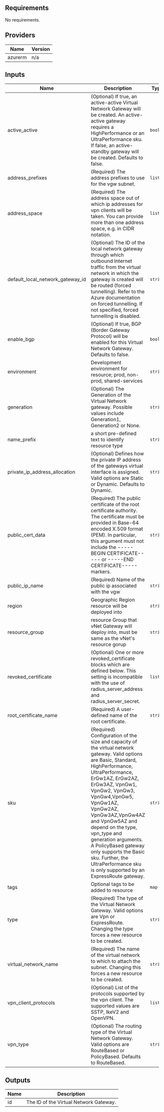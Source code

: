 ## Requirements

No requirements.

## Providers

| Name | Version |
|------|---------|
| azurerm | n/a |

## Inputs

| Name | Description | Type | Default | Required |
|------|-------------|------|---------|:--------:|
| active\_active | (Optional) If true, an active-active Virtual Network Gateway will be created. An active-active gateway requires a HighPerformance or an UltraPerformance sku. If false, an active-standby gateway will be created. Defaults to false. | `bool` | `null` | no |
| address\_prefixes | (Required) The address prefixes to use for the vgw subnet. | `list` | n/a | yes |
| address\_space | (Required) The address space out of which ip addresses for vpn clients will be taken. You can provide more than one address space, e.g. in CIDR notation. | `list` | n/a | yes |
| default\_local\_network\_gateway\_id | (Optional) The ID of the local network gateway through which outbound Internet traffic from the virtual network in which the gateway is created will be routed (forced tunnelling). Refer to the Azure documentation on forced tunnelling. If not specified, forced tunnelling is disabled. | `string` | `null` | no |
| enable\_bgp | (Optional) If true, BGP (Border Gateway Protocol) will be enabled for this Virtual Network Gateway. Defaults to false. | `bool` | `null` | no |
| environment | Development environment for resource; prod, non-prod, shared-services | `string` | n/a | yes |
| generation | (Optional) The Generation of the Virtual Network gateway. Possible values include Generation1, Generation2 or None. | `string` | `null` | no |
| name\_prefix | a short pre-defined text to identify resource type | `string` | `"vgw"` | no |
| private\_ip\_address\_allocation | (Optional) Defines how the private IP address of the gateways virtual interface is assigned. Valid options are Static or Dynamic. Defaults to Dynamic. | `string` | `null` | no |
| public\_cert\_data | (Required) The public certificate of the root certificate authority. The certificate must be provided in Base-64 encoded X.509 format (PEM). In particular, this argument must not include the -----BEGIN CERTIFICATE----- or -----END CERTIFICATE----- markers. | `string` | n/a | yes |
| public\_ip\_name | (Required) Name of the public ip associated with the vgw | `string` | n/a | yes |
| region | Geographic Region resource will be deployed into | `string` | n/a | yes |
| resource\_group | resource Group that vNet Gateway will deploy into, must be same as the vNet's resource gorup | `string` | n/a | yes |
| revoked\_certificate | (Optional) One or more revoked\_certificate blocks which are defined below. This setting is incompatible with the use of radius\_server\_address and radius\_server\_secret. | `list` | `[]` | no |
| root\_certificate\_name | (Required) A user-defined name of the root certificate. | `string` | n/a | yes |
| sku | (Required) Configuration of the size and capacity of the virtual network gateway. Valid options are Basic, Standard, HighPerformance, UltraPerformance, ErGw1AZ, ErGw2AZ, ErGw3AZ, VpnGw1, VpnGw2, VpnGw3, VpnGw4,VpnGw5, VpnGw1AZ, VpnGw2AZ, VpnGw3AZ,VpnGw4AZ and VpnGw5AZ and depend on the type, vpn\_type and generation arguments. A PolicyBased gateway only supports the Basic sku. Further, the UltraPerformance sku is only supported by an ExpressRoute gateway. | `string` | n/a | yes |
| tags | Optional tags to be added to resource | `map` | `{}` | no |
| type | (Required) The type of the Virtual Network Gateway. Valid options are Vpn or ExpressRoute. Changing the type forces a new resource to be created. | `string` | n/a | yes |
| virtual\_network\_name | (Required) The name of the virtual network to which to attach the subnet. Changing this forces a new resource to be created. | `string` | n/a | yes |
| vpn\_client\_protocols | (Optional) List of the protocols supported by the vpn client. The supported values are SSTP, IkeV2 and OpenVPN. | `list` | `null` | no |
| vpn\_type | (Optional) The routing type of the Virtual Network Gateway. Valid options are RouteBased or PolicyBased. Defaults to RouteBased. | `string` | `null` | no |

## Outputs

| Name | Description |
|------|-------------|
| id | The ID of the Virtual Network Gateway. |

